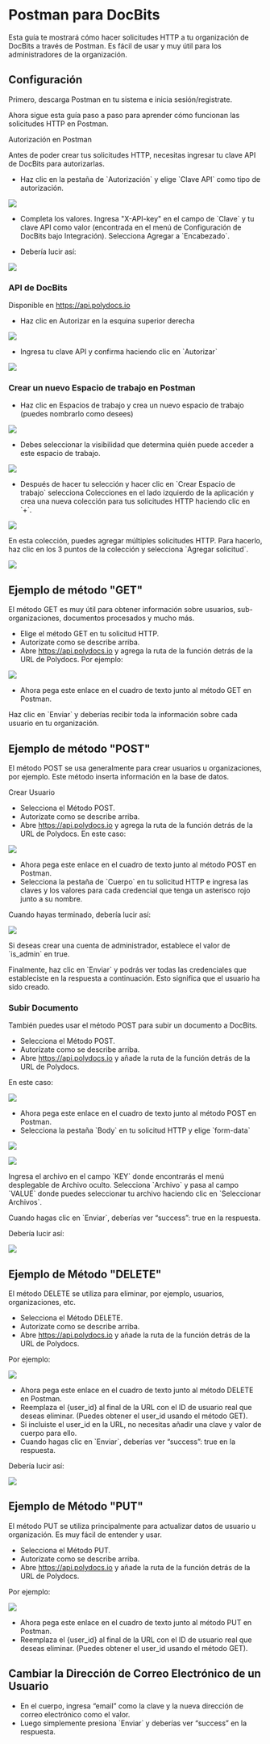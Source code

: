# Postman para DocBits

Esta guía te mostrará cómo hacer solicitudes HTTP a tu organización de DocBits a través de Postman. Es fácil de usar y muy útil para los administradores de la organización.

## Configuración

Primero, descarga Postman en tu sistema e inicia sesión/registrate.

Ahora sigue esta guía paso a paso para aprender cómo funcionan las solicitudes HTTP en Postman.

Autorización en Postman

Antes de poder crear tus solicitudes HTTP, necesitas ingresar tu clave API de DocBits para autorizarlas.

* Haz clic en la pestaña de \`Autorización\` y elige \`Clave API\` como tipo de autorización.

![](https://lh7-us.googleusercontent.com/L3GaBZJvReeINaKbkq3VYQ9UHTBoKUA3nJkfyLqk61q5xaOJnmMLhbrEbgUgLEyYRkewHuLIAVzoYCZ6quHq0pwx\_69FEYJjzYllivB8WzdAtTFSrzl8VeFthbMsEB9sGjcGlVN38DXEXUwuNEPL6hg)

* Completa los valores. Ingresa "X-API-key" en el campo de \`Clave\` y tu clave API como valor (encontrada en el menú de Configuración de DocBits bajo Integración). Selecciona Agregar a \`Encabezado\`.

&#x20;

* Debería lucir así:

![](https://lh7-us.googleusercontent.com/SmNfci4z8ECTeXzFPE9YQ8nCzCRHglc\_7RR1cN8a8F7KvYWjJcBnY5wpl7q0AV8bfNLkMk8F4F4aw8j4xMK50HJweBRBPo8EasTn-FG-fmlUJQ41aUX-dvTeWP\_xJQThi8A6EwJl3qIc-Dw1B5W9fVE)

### API de DocBits

Disponible en https://api.polydocs.io

* Haz clic en Autorizar en la esquina superior derecha

![](https://lh7-us.googleusercontent.com/kuztHpkmRWlOYSU27r97KH15SJHPF\_hn\_eX3C1DYLVYCwMHXfLjYSyFubUCvlQiBt5q3xY0XBPmkcP6AnKF2C0Mdtx3tg\_dU\_qxqAmI6axYIsXR36\_YBz6j455K3-c2SBu4YzmYIXq8VXQxzgL-0j90)

* Ingresa tu clave API y confirma haciendo clic en \`Autorizar\`

![](https://lh7-us.googleusercontent.com/zLhgpdjMnxqNBdjgtDxFEKglICIZul7dgmfFFm2hSnsDQ-HsZHRKRikZ0lcanGYkkZj4waC85mEUFO951ydVnY\_\_m\_TrMrsK3vrDv9FKL-adgWL4lJqp3cSxPeClBm9IHG2cXinRsv12xTeh3psQfO4)

### Crear un nuevo Espacio de trabajo en Postman

* Haz clic en Espacios de trabajo y crea un nuevo espacio de trabajo (puedes nombrarlo como desees)

![](https://lh7-us.googleusercontent.com/3rZw7jhOgVpkZuer58fPEKqDspJjK3S1lp3XpQuvE4c9212a0ALB-p7oLRwPqEbj10MpoCWsb7V9fPqiAdVvigE00x9mN5-lHFXZVVxlkeroBJd2ratgkJVJDM4LJkUJsycyl6tnFKazcFPY-vWtH2Q)

* Debes seleccionar la visibilidad que determina quién puede acceder a este espacio de trabajo.

![](https://lh7-us.googleusercontent.com/ZajvDtMvfM5J\_Go3n\_PgzD3RXTMQAlST8\_3WnsTQ4-iw7e0QdAa3wqFk7Y0gt78IJVjNTN-5E72c1127CpXJWb8WbfDolxENLqxg5VZLPEK7-hxsNwbAyMceSHfeVy6v-b9QT0kFwnMibWndEAJ2lXA)

* Después de hacer tu selección y hacer clic en \`Crear Espacio de trabajo\` selecciona Colecciones en el lado izquierdo de la aplicación y crea una nueva colección para tus solicitudes HTTP haciendo clic en \`+\`.

![](https://lh7-us.googleusercontent.com/mbC5t86vaB2G7FQp-40XN-SHc019LKitfUeXRzbcG4HpNai5FPapShx9swHX3mz0va8QFsUQiYn-bhjvER0XYOEDRJpI9x3wG4NgRZCd4beU1NyKJd86bSGubxVbRCtz8HkTDZd28Z7Ice3rmscFMMo)

En esta colección, puedes agregar múltiples solicitudes HTTP. Para hacerlo, haz clic en los 3 puntos de la colección y selecciona \`Agregar solicitud\`.

![](https://lh7-us.googleusercontent.com/S5W75clJz7JqoIWPbKBjrJqpTAwjS51Pu4dTU160Q7i6oW-HPnb7aN8WRK2AyAb6-HEqTYMZTy9563P0sq53MAjGpVg1JivZX2ATHa6GeFbTX2UCjud7ot8Y\_ksBuUbUfyEfxIDziV8TN3zDfX9Se58)

## Ejemplo de método "GET"

El método GET es muy útil para obtener información sobre usuarios, sub-organizaciones, documentos procesados y mucho más.

* Elige el método GET en tu solicitud HTTP.
* Autorízate como se describe arriba.
* Abre https://api.polydocs.io y agrega la ruta de la función detrás de la URL de Polydocs. Por ejemplo:

![](https://lh7-us.googleusercontent.com/pIdgyqP7g1UwZbY5yaz1KAnKe\_ESs\_kQyiWAXXM-ukRKakS\_\_OL\_LS9J-07hZnZDf8QqtoN\_lKyuhvOIIIF-4Wp0dkofZYQwXZ0hu2RM0YogRxJah-zf8W\_cDNFf8xsec1tYIsfe0SpBuvdCG4WHMU0)

* Ahora pega este enlace en el cuadro de texto junto al método GET en Postman.

Haz clic en \`Enviar\` y deberías recibir toda la información sobre cada usuario en tu organización.

## Ejemplo de método "POST"

El método POST se usa generalmente para crear usuarios u organizaciones, por ejemplo. Este método inserta información en la base de datos.

Crear Usuario

* Selecciona el Método POST.
* Autorízate como se describe arriba.
* Abre https://api.polydocs.io y agrega la ruta de la función detrás de la URL de Polydocs. En este caso:

![](https://lh7-us.googleusercontent.com/Gwabl4pN0k0NanHsFOzJj9s2H7ExS-JcWr-Y4EW0FLUYHfnaOZoMWvldJ6yDI33p\_DThVx0Rd5bi59XdOK11l1knc5rd-E5HXMw6v5E3qvHvKVWHlp21S728SVye6KU2W5ZeXtCIOzxBAcMlA2UNFfQ)

* Ahora pega este enlace en el cuadro de texto junto al método POST en Postman.
* Selecciona la pestaña de \`Cuerpo\` en tu solicitud HTTP e ingresa las claves y los valores para cada credencial que tenga un asterisco rojo junto a su nombre.

Cuando hayas terminado, debería lucir así:

![](https://lh7-us.googleusercontent.com/lSExzZSbTcSRvuLDw0HNYE62yI7xs0eUewKuOcABCGYfsRBRbGz1lJxopR4QdUEoniCnZ83FKpz-AHLORP5cXGPrPhgouzE6zO920jA7A3r-Y14wY\_Gc3C98R2fcxXsWRMcle9qT981YWhCnjlUukPE)

Si deseas crear una cuenta de administrador, establece el valor de \`is_admin\` en true.

&#x20;Finalmente, haz clic en \`Enviar\` y podrás ver todas las credenciales que estableciste en la respuesta a continuación. Esto significa que el usuario ha sido creado.
### Subir Documento

También puedes usar el método POST para subir un documento a DocBits.

* Selecciona el Método POST.
* Autorízate como se describe arriba.
* Abre https://api.polydocs.io y añade la ruta de la función detrás de la URL de Polydocs.&#x20;

En este caso:

![](https://lh7-us.googleusercontent.com/-EwhMeH\_WXYVmMKus1-IZKLZNyTcYktcf\_YUT\_m2nfStfKXuBxKBb1MZfUIQCN4ZxNKQkNhvO\_pgnt1EUhNB34qG5AOe4wM0OxGRMQsV9a8h0XUgabqq8mLQhza\_AE7gxBetmb9bJmaWBQqEXrWT0VI)

* Ahora pega este enlace en el cuadro de texto junto al método POST en Postman.
* Selecciona la pestaña \`Body\` en tu solicitud HTTP y elige \`form-data\`

![](https://lh7-us.googleusercontent.com/TNrKlyorn\_5YrIu5r4vcfyYgAnfhsl-SRVqWg9RoN0X1pUjXtn6J0EI7aeQ-oc2ZtFeTj8POcMXy6CwXzI1jhv-ufb2u7d80SC-lbGXmnx\_jVDunAbRw1jqAsB4PPsEzcFIOPeH5PJZvytUW2kIDYZ4)

![](https://lh7-us.googleusercontent.com/scAJpTSCqYSKYNNGPIrEsL0zDJIa7Dhe9tpqv\_zDjdLyAydugzdGA1s93njbFOOVbVbQf7oDEtRc14Kt4p1TXX8A--WjvRgeXWsAxDNWdrCN2-QDeya6-FFEG4\_-dhYgrj4yrVYllJs8eZsUgKOPvzo)

Ingresa el archivo en el campo \`KEY\` donde encontrarás el menú desplegable de Archivo oculto. Selecciona \`Archivo\` y pasa al campo \`VALUE\` donde puedes seleccionar tu archivo haciendo clic en \`Seleccionar Archivos\`.

Cuando hagas clic en \`Enviar\`, deberías ver “success”: true en la respuesta.

Debería lucir así:

![](https://lh7-us.googleusercontent.com/hNtG\_uTWgxww7iOmHLhnDqdrTlHCI1rk31LozG4l2DLPqxzSn9HoKn8CQIjeBgJLV4bxrGCjWOMRykJ3qBdZLYwxrZJGq\_S3tjVwSZmGTiMgVoqM97TTQjmW8CegEL2FV309NBmV0Fv\_vciSdQRFiOI)

## Ejemplo de Método "DELETE"

El método DELETE se utiliza para eliminar, por ejemplo, usuarios, organizaciones, etc.

* Selecciona el Método DELETE.
* Autorízate como se describe arriba.
* Abre https://api.polydocs.io y añade la ruta de la función detrás de la URL de Polydocs.

&#x20;Por ejemplo:

![](https://lh7-us.googleusercontent.com/-QqSVIELl1IkxYK\_gGDa7nIv\_B1IvO3OjT3Ge6bAXwPl6jVDETuzXwtYJdRSmqLEP2d6B0L6MuwZvgJpI968pzp1APmJmuQ\_qlqYgZZhesocYCJVMCHhIZAKmlvMybUkUGXYZtySrnEbRTwWTritvKo)

* Ahora pega este enlace en el cuadro de texto junto al método DELETE en Postman.
* Reemplaza el {user\_id} al final de la URL con el ID de usuario real que deseas eliminar. (Puedes obtener el user\_id usando el método GET).
* Si incluiste el user\_id en la URL, no necesitas añadir una clave y valor de cuerpo para ello.
* Cuando hagas clic en \`Enviar\`, deberías ver “success”: true en la respuesta.

&#x20;Debería lucir así:

![](https://lh7-us.googleusercontent.com/X8WNtsC9v7jqDIiaVhauJUgZK0yTC1GVz9rBptdiCxyLUiEEfbpIoYHpK7NvlDMTkhgiPyBb22H9GOfDdvmL-dakouTjuRDPwX4YX0Jz5IIo6eHu-wnw1S4jJd5ylHyffUXWKwX6ovDnp\_2WEAtSha4)

## Ejemplo de Método "PUT"

El método PUT se utiliza principalmente para actualizar datos de usuario u organización. Es muy fácil de entender y usar.

* Selecciona el Método PUT.
* Autorízate como se describe arriba.
* Abre https://api.polydocs.io y añade la ruta de la función detrás de la URL de Polydocs.

&#x20;Por ejemplo:

![](https://lh7-us.googleusercontent.com/tC3qtPbFb1GsK6dBmB5Jrv5HqFOYLxNR1XB0PEuA8ipkHnH2ZQ6xrrkImNgbGSMoA6aAGvLr6K3cI4u\_qM96BOvR7AnQzmX17HBMBneNpLBc6RIzspfTYgrCWSj0fSE9mSWLIex3hc\_R-m-PI6zT6Rs)

* Ahora pega este enlace en el cuadro de texto junto al método PUT en Postman.
* Reemplaza el {user\_id} al final de la URL con el ID de usuario real que deseas eliminar. (Puedes obtener el user\_id usando el método GET).

## Cambiar la Dirección de Correo Electrónico de un Usuario

* En el cuerpo, ingresa “email” como la clave y la nueva dirección de correo electrónico como el valor.
* Luego simplemente presiona \`Enviar\` y deberías ver “success” en la respuesta.
